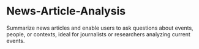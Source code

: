 # News-Article-Analysis
Summarize news articles and enable users to ask questions about events, people, or contexts, ideal for journalists or researchers analyzing current events.
